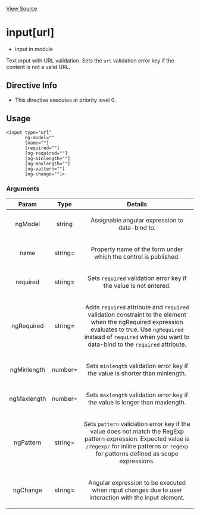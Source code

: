 

[View Source](http://github.com///tree/master/#L16674)



# input[url]



* input in module []()






Text input with URL validation. Sets the `url` validation error key if the content is not a
valid URL.








## Directive Info


* This directive executes at priority level 0.


## Usage
```
<input type="url"
       ng-model=""
       [name=""]
       [required=""]
       [ng-required=""]
       [ng-minlength=""]
       [ng-maxlength=""]
       [ng-pattern=""]
       [ng-change=""]>
```


### Arguments

| Param | Type | Details |
| :--: | :--: | :--: |
| ngModel | string | <p>Assignable angular expression to data-bind to.</p>  |
| name | string= | <p>Property name of the form under which the control is published.</p>  |
| required | string= | <p>Sets <code>required</code> validation error key if the value is not entered.</p>  |
| ngRequired | string= | <p>Adds <code>required</code> attribute and <code>required</code> validation constraint to the element when the ngRequired expression evaluates to true. Use <code>ngRequired</code> instead of <code>required</code> when you want to data-bind to the <code>required</code> attribute.</p>  |
| ngMinlength | number= | <p>Sets <code>minlength</code> validation error key if the value is shorter than minlength.</p>  |
| ngMaxlength | number= | <p>Sets <code>maxlength</code> validation error key if the value is longer than maxlength.</p>  |
| ngPattern | string= | <p>Sets <code>pattern</code> validation error key if the value does not match the RegExp pattern expression. Expected value is <code>/regexp/</code> for inline patterns or <code>regexp</code> for patterns defined as scope expressions.</p>  |
| ngChange | string= | <p>Angular expression to be executed when input changes due to user interaction with the input element.</p>  |




